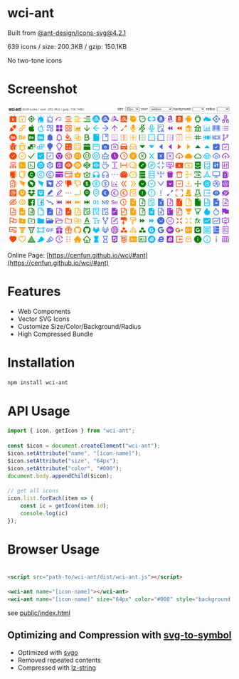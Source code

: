 # wci-ant
Built from [@ant-design/icons-svg@4.2.1](https://github.com/ant-design/ant-design-icons)  

639 icons / size: 200.3KB / gzip: 150.1KB  

No two-tone icons

# Screenshot
![screenshot](public/screenshot.png)

Online Page: [https://cenfun.github.io/wci/#ant](https://cenfun.github.io/wci/#ant)

# Features
* Web Components
* Vector SVG Icons 
* Customize Size/Color/Background/Radius
* High Compressed Bundle
# Installation
```sh
npm install wci-ant
```
# API Usage
```js
import { icon, getIcon } from "wci-ant";

const $icon = document.createElement("wci-ant");
$icon.setAttribute("name", "[icon-name]");
$icon.setAttribute("size", "64px");
$icon.setAttribute("color", "#000");
document.body.appendChild($icon);

// get all icons
icon.list.forEach(item => {
    const ic = getIcon(item.id);
    console.log(ic)
});
```
# Browser Usage
```html

<script src="path-to/wci-ant/dist/wci-ant.js"></script>

<wci-ant name="[icon-name]"></wci-ant>
<wci-ant name="[icon-name]" size="64px" color="#000" style="background:#f5f5f5;"></wci-ant>
```
see [public/index.html](public/index.html)

## Optimizing and Compression with [svg-to-symbol](https://github.com/cenfun/svg-to-symbol)
* Optimized with [svgo](https://github.com/svg/svgo)
* Removed repeated contents
* Compressed with [lz-string](https://github.com/pieroxy/lz-string)